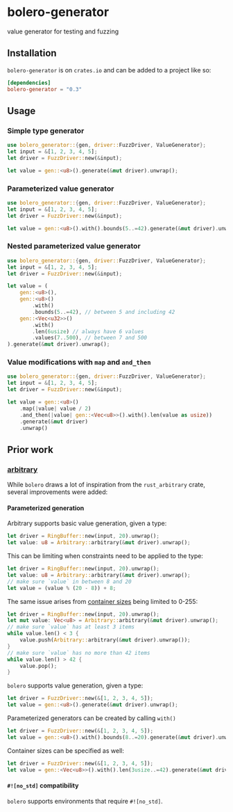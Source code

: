 # bolero-generator

value generator for testing and fuzzing

## Installation

`bolero-generator` is on `crates.io` and can be added to a project like so:

```toml
[dependencies]
bolero-generator = "0.3"
```

## Usage

### Simple type generator

```rust
use bolero_generator::{gen, driver::FuzzDriver, ValueGenerator};
let input = &[1, 2, 3, 4, 5];
let driver = FuzzDriver::new(&input);

let value = gen::<u8>().generate(&mut driver).unwrap();
```

### Parameterized value generator

```rust
use bolero_generator::{gen, driver::FuzzDriver, ValueGenerator};
let input = &[1, 2, 3, 4, 5];
let driver = FuzzDriver::new(&input);

let value = gen::<u8>().with().bounds(5..=42).generate(&mut driver).unwrap();
```

### Nested parameterized value generator

```rust
use bolero_generator::{gen, driver::FuzzDriver, ValueGenerator};
let input = &[1, 2, 3, 4, 5];
let driver = FuzzDriver::new(&input);

let value = (
    gen::<u8>(),
    gen::<u8>()
        .with()
        .bounds(5..=42), // between 5 and including 42
    gen::<Vec<u32>>()
        .with()
        .len(6usize) // always have 6 values
        .values(7..500), // between 7 and 500
).generate(&mut driver).unwrap();
```

### Value modifications with `map` and `and_then`

```rust
use bolero_generator::{gen, driver::FuzzDriver, ValueGenerator};
let input = &[1, 2, 3, 4, 5];
let driver = FuzzDriver::new(&input);

let value = gen::<u8>()
    .map(|value| value / 2)
    .and_then(|value| gen::<Vec<u8>>().with().len(value as usize))
    .generate(&mut driver)
    .unwrap()
```

## Prior work

### [arbitrary](https://github.com/nagisa/rust_arbitrary)

While `bolero` draws a lot of inspiration from the `rust_arbitrary` crate, several improvements were added:

#### Parameterized generation

Arbitrary supports basic value generation, given a type:

```rust
let driver = RingBuffer::new(input, 20).unwrap();
let value: u8 = Arbitrary::arbitrary(&mut driver).unwrap();
```

This can be limiting when constraints need to be applied to the type:

```rust
let driver = RingBuffer::new(input, 20).unwrap();
let value: u8 = Arbitrary::arbitrary(&mut driver).unwrap();
// make sure `value` in between 8 and 20
let value = (value % (20 - 8)) + 8;
```

The same issue arises from [container sizes](https://github.com/nagisa/rust_arbitrary/blob/f077e8c4017dab7e6d9ea4c5148b6b19b0588ecd/src/lib.rs#L42) being limited to 0-255:

```rust
let driver = RingBuffer::new(input, 20).unwrap();
let mut value: Vec<u8> = Arbitrary::arbitrary(&mut driver).unwrap();
// make sure `value` has at least 3 items
while value.len() < 3 {
    value.push(Arbitrary::arbitrary(&mut driver).unwrap());
}
// make sure `value` has no more than 42 items
while value.len() > 42 {
    value.pop();
}
```

`bolero` supports value generation, given a type:

```rust
let driver = FuzzDriver::new(&[1, 2, 3, 4, 5]);
let value = gen::<u8>().generate(&mut driver).unwrap();
```

Parameterized generators can be created by calling `with()`

```rust
let driver = FuzzDriver::new(&[1, 2, 3, 4, 5]);
let value = gen::<u8>().with().bounds(8..=20).generate(&mut driver).unwrap();
```

Container sizes can be specified as well:

```rust
let driver = FuzzDriver::new(&[1, 2, 3, 4, 5]);
let value = gen::<Vec<u8>>().with().len(3usize..=42).generate(&mut driver).unwrap();
```

#### `#![no_std]` compatibility

`bolero` supports environments that require `#![no_std]`.
